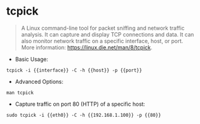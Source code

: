 # tcpick

> A Linux command-line tool for packet sniffing and network traffic analysis.
> It can capture and display TCP connections and data. It can also monitor network traffic on a specific interface, host, or port.
> More information: <https://linux.die.net/man/8/tcpick>.

- Basic Usage:

`tcpick -i {{interface}} -C -h {{host}} -p {{port}}`

- Advanced Options:

`man tcpick`

- Capture traffic on port 80 (HTTP) of a specific host:

`sudo tcpick -i {{eth0}} -C -h {{192.168.1.100}} -p {{80}}`
